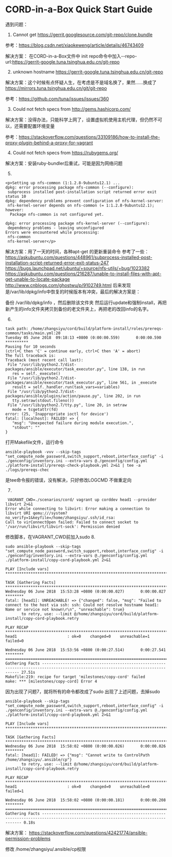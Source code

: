 # CORD-in-a-Box Quick Start Guide
遇到问题：

1. Cannot get https://gerrit.googlesource.com/git-repo/clone.bundle

参考：https://blog.csdn.net/xiaokeweng/article/details/46743409

解决方案： 在CORD-in-a-Box文件中 init repo命令中加入--repo-url:https://gerrit-google.tuna.tsinghua.edu.cn/git-repo

2. unknown hostname https://gerrit-google.tuna.tsinghua.edu.cn/git-repo

解决方案：这个时候有点怀疑人生，在考虑是不是域名换了，果然……换成了 https://mirrors.tuna.tsinghua.edu.cn/git/git-repo

参考：https://github.com/tuna/issues/issues/360

3. Could not fetch specs from http://gems.hashicorp.com/

解决方案：没得办法，只能科学上网了，设置虚拟机使用主机代理，但仍然不可以，还需要配置环境变量

参考：https://stackoverflow.com/questions/33109186/how-to-install-the-proxy-plugin-behind-a-proxy-for-vagrant

4. Could not fetch specs from https://rubygems.org/

解决方案：安装ruby-bundler后重试，可能是因为网络问题

5. 
``` 
<p>Setting up nfs-common (1:1.2.8-9ubuntu12.1) ...
dpkg: error processing package nfs-common (--configure):
 subprocess installed post-installation script returned error exit status 10
dpkg: dependency problems prevent configuration of nfs-kernel-server:
 nfs-kernel-server depends on nfs-common (= 1:1.2.8-9ubuntu12.1); however:
  Package nfs-common is not configured yet.

dpkg: error processing package nfs-kernel-server (--configure):
 dependency problems - leaving unconfigured
Errors were encountered while processing:
 nfs-common
 nfs-kernel-server</p>
 ```
 
 解决方案：用了一天的时间，各种apt-get 的更新重装命令
 参考了一些：
 https://askubuntu.com/questions/448961/subprocess-installed-post-installation-script-returned-error-exit-status-247
 https://bugs.launchpad.net/ubuntu/+source/nfs-utils/+bug/1023382
 https://askubuntu.com/questions/216287/unable-to-install-files-with-apt-get-unable-to-locate-package
 http://www.cnblogs.com/ghostwu/p/9102749.html
 后来发现是/var/lib/dpkg/info中恢复的时候版本有冲突，最后的解决方案是：
 
 备份 /var/lib/dpkg/info ，然后删除该文件夹
 然后运行update和强制install，再把新产生的info文件夹拷贝到备份的老文件夹上，再把老的改回info的名字。
 
 6. 
 ``` 
 task path: /home/zhangsiyu/cord/build/platform-install/roles/prereqs-common/tasks/main.yml:20
Tuesday 05 June 2018  09:18:13 +0800 (0:00:00.559)       0:00:00.590 ********** 
Pausing for 10 seconds
(ctrl+C then 'C' = continue early, ctrl+C then 'A' = abort)
The full traceback is:
Traceback (most recent call last):
  File "/usr/lib/python2.7/dist-packages/ansible/executor/task_executor.py", line 138, in run
    res = self._execute()
  File "/usr/lib/python2.7/dist-packages/ansible/executor/task_executor.py", line 561, in _execute
    result = self._handler.run(task_vars=variables)
  File "/usr/lib/python2.7/dist-packages/ansible/plugins/action/pause.py", line 202, in run
    tty.setraw(stdout.fileno())
  File "/usr/lib/python2.7/tty.py", line 20, in setraw
    mode = tcgetattr(fd)
error: (25, 'Inappropriate ioctl for device')
fatal: [localhost]: FAILED! => {
    "msg": "Unexpected failure during module execution.", 
    "stdout": ""
}
 ``` 
 打开Makefile文件，运行命令
  ``` 
 ansible-playbook -vvv --skip-tags "set_compute_node_password,switch_support,reboot,interface_config" -i ./genconfig/inventory.ini --extra-vars @./genconfig/config.yml ./platform-install/prereqs-check-playbook.yml 2>&1 | tee -a ./logs/prereqs-chec
  ``` 
  
  是tee命令报的错误，没有解决，只好修改LOGCMD 不做重定向
  
  7.
 ```   
  VAGRANT_CWD=./scenarios/cord/ vagrant up corddev head1 --provider libvirt 2>&1 
Error while connecting to libvirt: Error making a connection to libvirt URI qemu:///system?no_verify=1&keyfile=/home/zhangsiyu/.ssh/id_rsa:
Call to virConnectOpen failed: Failed to connect socket to '/var/run/libvirt/libvirt-sock': Permission denied
 ``` 
 修改脚本，在VAGRANT_CWD前加入sudo
 8.
 ```
 sudo ansible-playbook --skip-tags "set_compute_node_password,switch_support,reboot,interface_config" -i ./genconfig/inventory.ini --extra-vars @./genconfig/config.yml ./platform-install/copy-cord-playbook.yml 2>&1 

PLAY [Include vars] **************************************************************************************************************************************

TASK [Gathering Facts] ***********************************************************************************************************************************
Wednesday 06 June 2018  15:53:28 +0800 (0:00:00.027)       0:00:00.027 ******** 
fatal: [head1]: UNREACHABLE! => {"changed": false, "msg": "Failed to connect to the host via ssh: ssh: Could not resolve hostname head1: Name or service not known\r\n", "unreachable": true}
        to retry, use: --limit @/home/zhangsiyu/cord/build/platform-install/copy-cord-playbook.retry

PLAY RECAP ***********************************************************************************************************************************************
head1                      : ok=0    changed=0    unreachable=1    failed=0   

Wednesday 06 June 2018  15:53:56 +0800 (0:00:27.514)       0:00:27.541 ******** 
=============================================================================== 
Gathering Facts ---------------------------------------------------------------------------------------------------------------------------------- 27.51s
Makefile:219: recipe for target 'milestones/copy-cord' failed
make: *** [milestones/copy-cord] Error 4

 ```
因为出现了问题7，就将所有的命令都改成了sudo
出现了上述问题，去掉sudo
 ```
 ansible-playbook --skip-tags "set_compute_node_password,switch_support,reboot,interface_config" -i ./genconfig/inventory.ini --extra-vars @./genconfig/config.yml ./platform-install/copy-cord-playbook.yml 2>&1

PLAY [Include vars] **************************************************************************************************************************************

TASK [Gathering Facts] ***********************************************************************************************************************************
Wednesday 06 June 2018  15:58:02 +0800 (0:00:00.026)       0:00:00.026 ******** 
fatal: [head1]: FAILED! => {"msg": "Cannot write to ControlPath /home/zhangsiyu/.ansible/cp"}
        to retry, use: --limit @/home/zhangsiyu/cord/build/platform-install/copy-cord-playbook.retry

PLAY RECAP ***********************************************************************************************************************************************
head1                      : ok=0    changed=0    unreachable=0    failed=1   

Wednesday 06 June 2018  15:58:02 +0800 (0:00:00.181)       0:00:00.208 ******** 
=============================================================================== 
Gathering Facts ----------------------------------------------------------------------------------------------------------------------------------- 0.18s
 ```
 解决方案：
 https://stackoverflow.com/questions/42421774/ansible-permission-problems
 
 修改 /home/zhangsiyu/.ansible/cp权限




